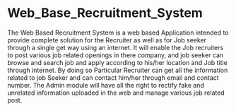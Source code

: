 # Web_Base_Recruitment_System
The Web Based Recruitment System is a web based Application intended to provide complete solution for the Recruiter as well as for Job seeker through a single get way using an internet. It will enable the Job recruiters to post various job related openings in there company, and job seeker can browse and search job and apply according to his/her  location and Job title through internet. By doing so Particular Recruiter can get all the information related to job Seeker and can contact him/her through email and contact number. The Admin module will have all the right to rectify fake and unrelated information uploaded in the web and manage various job related post.
